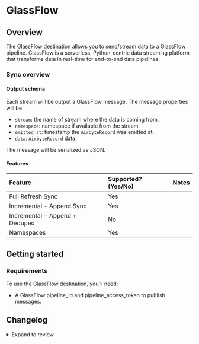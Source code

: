 # GlassFlow

## Overview

The GlassFlow destination allows you to send/stream data to a GlassFlow pipeline. GlassFlow is 
a serverless, Python-centric data streaming platform that transforms data in real-time for 
end-to-end data pipelines.

### Sync overview

#### Output schema

Each stream will be output a GlassFlow message. The message properties will be

- `stream`: the name of stream where the data is coming from.
- `namespace`: namespace if available from the stream.
- `emitted_at`: timestamp the `AirbyteRecord` was emitted at.
- `data`: `AirbyteRecord` data.

The message will be serialized as JSON.

#### Features

| Feature                        | Supported?\(Yes/No\) | Notes |
| :----------------------------- | :------------------- | :---- |
| Full Refresh Sync              | Yes                  |       |
| Incremental - Append Sync      | Yes                  |       |
| Incremental - Append + Deduped | No                   |       |
| Namespaces                     | Yes                  |       |

## Getting started

### Requirements

To use the GlassFlow destination, you'll need:

- A GlassFlow pipeline_id and pipeline_access_token to publish messages.

## Changelog

<details>
  <summary>Expand to review</summary>

| Version | Date              | Pull Request                                              | Subject                                         |
|:--------|:------------------| :-------------------------------------------------------- | :---------------------------------------------- |
| 0.1.7 | 2025-07-26 | [59862](https://github.com/airbytehq/airbyte/pull/59862) | Update dependencies |
| 0.1.6 | 2025-05-03 | [59349](https://github.com/airbytehq/airbyte/pull/59349) | Update dependencies |
| 0.1.5 | 2025-04-26 | [58697](https://github.com/airbytehq/airbyte/pull/58697) | Update dependencies |
| 0.1.4 | 2025-04-19 | [58260](https://github.com/airbytehq/airbyte/pull/58260) | Update dependencies |
| 0.1.3 | 2025-04-12 | [57645](https://github.com/airbytehq/airbyte/pull/57645) | Update dependencies |
| 0.1.2 | 2025-04-05 | [57127](https://github.com/airbytehq/airbyte/pull/57127) | Update dependencies |
| 0.1.1 | 2025-03-29 | [56578](https://github.com/airbytehq/airbyte/pull/56578) | Update dependencies |
| 0.1.0   | September 01, 2024 | [\#7560](https://github.com/airbytehq/airbyte/pull/7560)  | Initial release                                 |

</details>
